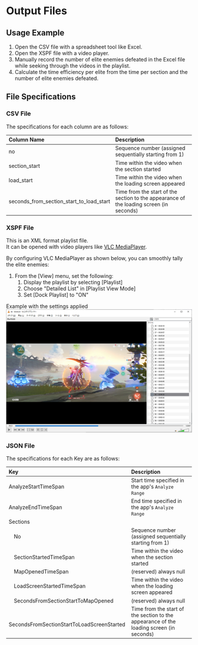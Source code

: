 
# Output Files

## Usage Example

1. Open the CSV file with a spreadsheet tool like Excel.
1. Open the XSPF file with a video player.
1. Manually record the number of elite enemies defeated in the Excel file while seeking through the videos in the playlist.
1. Calculate the time efficiency per elite from the time per section and the number of elite enemies defeated.

## File Specifications

### CSV File

The specifications for each column are as follows:

|Column Name|Description|
|:-|:-|
|no|Sequence number (assigned sequentially starting from 1)|
|section_start|Time within the video when the section started|
|load_start|Time within the video when the loading screen appeared|
|seconds_from_section_start_to_load_start|Time from the start of the section to the appearance of the loading screen (in seconds)|

### XSPF File

This is an XML format playlist file.  
It can be opened with video players like [VLC MediaPlayer](https://www.videolan.org/vlc/).  

By configuring VLC MediaPlayer as shown below, you can smoothly tally the elite enemies:

1. From the [View] menu, set the following:
    1. Display the playlist by selecting [Playlist]
    1. Choose "Detailed List" in [Playlist View Mode]
    1. Set [Dock Playlist] to "ON"

Example with the settings applied
![](./img/xspf_usage.png)

### JSON File

The specifications for each Key are as follows:

|Key|Description|
|:-|:-|
|AnalyzeStartTimeSpan|Start time specified in the app's `Analyze Range`|
|AnalyzeEndTimeSpan|End time specified in the app's `Analyze Range`|
|Sections||
|　No|Sequence number (assigned sequentially starting from 1)|
|　SectionStartedTimeSpan|Time within the video when the section started|
|　MapOpenedTimeSpan|(reserved) always null|
|　LoadScreenStartedTimeSpan|Time within the video when the loading screen appeared|
|　SecondsFromSectionStartToMapOpened|(reserved) always null|
|　SecondsFromSectionStartToLoadScreenStarted|Time from the start of the section to the appearance of the loading screen (in seconds)|
